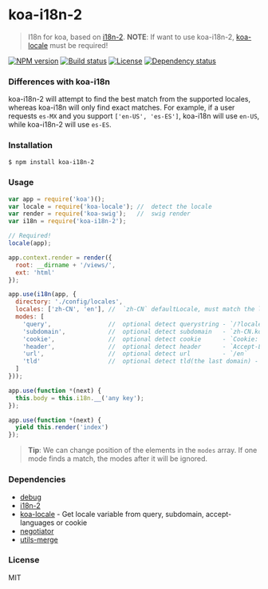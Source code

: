 # koa-i18n-2

> I18n for koa, based on [i18n-2].
> **NOTE**: If want to use koa-i18n-2, [koa-locale] must be required!

[![NPM version][npm-img]][npm-url]
[![Build status][travis-img]][travis-url]
[![License][license-img]][license-url]
[![Dependency status][david-img]][david-url]

### Differences with koa-i18n

koa-i18n-2 will attempt to find the best match from the supported locales, whereas koa-i18n will only find exact matches.
For example, if a user requests `es-MX` and you support `['en-US', 'es-ES']`, koa-i18n will use `en-US`, while koa-i18n-2 will use `es-ES`.

### Installation

```bash
$ npm install koa-i18n-2
```

### Usage

```js
var app = require('koa')();
var locale = require('koa-locale'); //  detect the locale
var render = require('koa-swig');   //  swig render
var i18n = require('koa-i18n-2');

// Required!
locale(app);

app.context.render = render({
  root: __dirname + '/views/',
  ext: 'html'
});

app.use(i18n(app, {
  directory: './config/locales',
  locales: ['zh-CN', 'en'], //  `zh-CN` defaultLocale, must match the locales to the filenames
  modes: [
    'query',                //  optional detect querystring - `/?locale=en-US`
    'subdomain',            //  optional detect subdomain   - `zh-CN.koajs.com`
    'cookie',               //  optional detect cookie      - `Cookie: locale=zh-TW`
    'header',               //  optional detect header      - `Accept-Language: zh-CN,zh;q=0.5`
    'url',                  //  optional detect url         - `/en`
    'tld'                   //  optional detect tld(the last domain) - `koajs.cn`
  ]
}));

app.use(function *(next) {
  this.body = this.i18n.__('any key');
});

app.use(function *(next) {
  yield this.render('index')
});
```

> **Tip**: We can change position of the elements in the `modes` array.
> If one mode finds a match, the modes after it will be ignored.


### Dependencies

* [debug][]
* [i18n-2][]
* [koa-locale][] - Get locale variable from query, subdomain, accept-languages or cookie
* [negotiator][]
* [utils-merge][]

### License

  MIT

[debug]: https://github.com/visionmedia/debug
[i18n-2]: https://github.com/jeresig/i18n-node-2
[koa-locale]: https://github.com/koa-modules/koa-locale
[negotiator]: https://github.com/jshttp/negotiator
[utils-merge]: https://github.com/jaredhanson/utils-merge

[npm-img]: https://img.shields.io/npm/v/koa-i18n-2.svg?style=flat-square
[npm-url]: https://npmjs.org/package/koa-i18n-2
[travis-img]: https://img.shields.io/travis/strawbrary/koa-i18n-2.svg?style=flat-square
[travis-url]: https://travis-ci.org/strawbrary/koa-i18n-2
[license-img]: https://img.shields.io/badge/license-MIT-green.svg?style=flat-square
[license-url]: LICENSE
[david-img]: https://img.shields.io/david/strawbrary/koa-i18n-2.svg?style=flat-square
[david-url]: https://david-dm.org/strawbrary/koa-i18n-2
